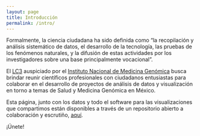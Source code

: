 ```yaml
---
layout: page
title: Introducción
permalink: /intro/
---
```


Formalmente, la ciencia ciudadana ha sido definida como “la
recopilación y análisis sistemático de datos, el desarrollo de la
tecnología, las pruebas de los fenómenos naturales, y la difusión de
estas actividades por los investigadores sobre una base principalmente
vocacional”.

El [LC3](https://LC3-INMEGEN.github.io) auspiciado por el
[Instituto Nacional de Medicina Genómica](http://www.inmegen.gob.mx/)
busca brindar reunir científicos profesionales con ciudadanos
entusiastas para colaborar en el desarrollo de proyectos de análisis
de datos y visualización en torno a temas de Salud y Medicina Genómica
en México.

Esta página, junto con los datos y todo el software para las
visualizaciones que compartimos están disponibles a través de un
repositorio abierto a colaboración y escrutiño, [aquí](https://github.com/LC3-INMEGEN/LC3-INMEGEN.github.io).

¡Únete!

